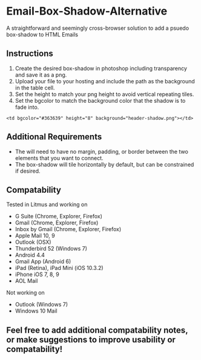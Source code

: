 # Email-Box-Shadow-Alternative
A straightforward and seemingly cross-browser solution to add a psuedo box-shadow to HTML Emails

## Instructions
1. Create the desired box-shadow in photoshop including transparency and save it as a png.
2. Upload your file to your hosting and include the path as the background in the table cell.
3. Set the height to match your png height to avoid vertical repeating tiles.
4. Set the bgcolor to match the background color that the shadow is to fade into.

`<td bgcolor="#363639" height="8" background="header-shadow.png"></td>`

## Additional Requirements
- The <td> will need to have no margin, padding, or border between the two elements that you want to connect.
- The box-shadow will tile horizontally by default, but can be constrained if desired.

## Compatability
Tested in Litmus and working on
- G Suite (Chrome, Explorer, Firefox)
- Gmail (Chrome, Explorer, Firefox)
- Inbox by Gmail (Chrome, Explorer, Firefox)
- Apple Mail 10, 9
- Outlook (OSX)
- Thunderbird 52 (Windows 7)
- Android 4.4
- Gmail App (Android 6)
- iPad (Retina), iPad Mini (iOS 10.3.2)
- iPhone iOS 7, 8, 9
- AOL Mail

Not working on
- Outlook (Windows 7)
- Windows 10 Mail

## Feel free to add additional compatability notes, or make suggestions to improve usability or compatability!
